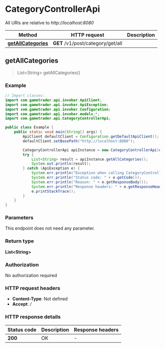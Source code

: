 # CategoryControllerApi

All URIs are relative to *http://localhost:8080*

Method | HTTP request | Description
------------- | ------------- | -------------
[**getAllCategories**](CategoryControllerApi.md#getAllCategories) | **GET** /v1/post/category/get/all | 



## getAllCategories

> List&lt;String&gt; getAllCategories()



### Example

```java
// Import classes:
import com.gametrader.api.invoker.ApiClient;
import com.gametrader.api.invoker.ApiException;
import com.gametrader.api.invoker.Configuration;
import com.gametrader.api.invoker.models.*;
import com.gametrader.api.CategoryControllerApi;

public class Example {
    public static void main(String[] args) {
        ApiClient defaultClient = Configuration.getDefaultApiClient();
        defaultClient.setBasePath("http://localhost:8080");

        CategoryControllerApi apiInstance = new CategoryControllerApi(defaultClient);
        try {
            List<String> result = apiInstance.getAllCategories();
            System.out.println(result);
        } catch (ApiException e) {
            System.err.println("Exception when calling CategoryControllerApi#getAllCategories");
            System.err.println("Status code: " + e.getCode());
            System.err.println("Reason: " + e.getResponseBody());
            System.err.println("Response headers: " + e.getResponseHeaders());
            e.printStackTrace();
        }
    }
}
```

### Parameters

This endpoint does not need any parameter.

### Return type

**List&lt;String&gt;**

### Authorization

No authorization required

### HTTP request headers

- **Content-Type**: Not defined
- **Accept**: */*


### HTTP response details
| Status code | Description | Response headers |
|-------------|-------------|------------------|
| **200** | OK |  -  |

